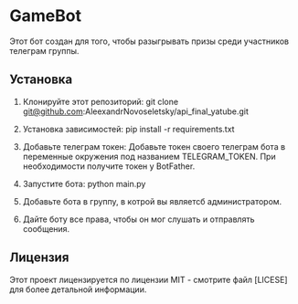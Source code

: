 # GameBot

Этот бот создан для того, чтобы разыгрывать призы среди участников телеграм группы.

## Установка

1. Клонируйте этот репозиторий:
git clone git@github.com:AleexandrNovoseletsky/api_final_yatube.git


2. Установка зависимостей:
pip install -r requirements.txt


3. Добавьте телеграм токен:
Добавьте токен своего телеграм бота в переменные окружения под названием TELEGRAM_TOKEN.
При необходимости получите токен у BotFather.


4. Запустите бота:
python main.py


5. Добавьте бота в группу, в котрой вы являетсб администратором.


6. Дайте боту все права, чтобы он мог слушать и отправлять сообщения.


## Лицензия

Этот проект лицензируется по лицензии MIT - смотрите файл [LICESE] для более детальной информации.
